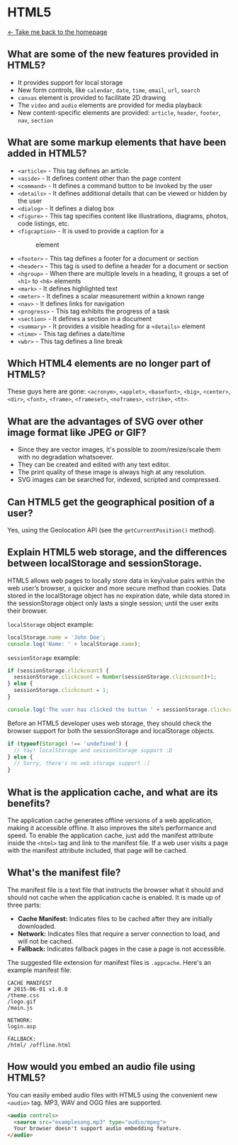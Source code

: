 # HTML5

[← Take me back to the homepage](/README.md)

## What are some of the new features provided in HTML5?

* It provides support for local storage
* New form controls, like `calendar`, `date`, `time`, `email`, `url`, `search`
* `canvas` element is provided to facilitate 2D drawing
* The `video` and `audio` elements are provided for media playback
* New content-specific elements are provided: `article`, `header`, `footer`, `nav`, `section`

## What are some markup elements that have been added in HTML5?

* `<article>` - This tag defines an article.
* `<aside>` - It defines content other than the page content
* `<command>` - It defines a command button to be invoked by the user
* `<details>` - It defines additional details that can be viewed or hidden by the user
* `<dialog>` - It defines a dialog box
* `<figure>` - This tag specifies content like illustrations, diagrams, photos, code listings, etc.
* `<figcaption>` - It is used to provide a caption for a <figure> element
* `<footer>` - This tag defines a footer for a document or section
* `<header>` - This tag is used to define a header for a document or section
* `<hgroup>` - When there are multiple levels in a heading, it groups a set of `<h1>` to `<h6>` elements
* `<mark>` - It defines highlighted text
* `<meter>` - It defines a scalar measurement within a known range
* `<nav>` - It defines links for navigation
* `<progress>` - This tag exhibits the progress of a task 
* `<section>` - It defines a section in a document 
* `<summary>` - It provides a visible heading for a `<details>` element 
* `<time>` - This tag defines a date/time 
* `<wbr>` - This tag defines a line break

## Which HTML4 elements are no longer part of HTML5?

These guys here are gone: `<acronym>`, `<applet>`, `<basefont>`, `<big>`, `<center>`, `<dir>`, `<font>`, `<frame>`, `<frameset>`, `<noframes>`, `<strike>`, `<tt>`.

## What are the advantages of SVG over other image format like JPEG or GIF?

* Since they are vector images, it's possible to zoom/resize/scale them with no degradation whatsoever.
* They can be created and edited with any text editor.
* The print quality of these image is always high at any resolution.
* SVG images can be searched for, indexed, scripted and compressed.

## Can HTML5 get the geographical position of a user?

Yes, using the Geolocation API (see the `getCurrentPosition()` method).

## Explain HTML5 web storage, and the differences between localStorage and sessionStorage.

HTML5 allows web pages to locally store data in key/value pairs within the web user’s browser, a quicker and more secure method than cookies. Data stored in the localStorage object has no expiration date, while data stored in the sessionStorage object only lasts a single session; until the user exits their browser.

`localStorage` object example:

```javascript
localStorage.name = 'John Doe';
console.log('Name: ' + localStorage.name);
```

`sessionStorage` example:

```javascript
if (sessionStorage.clickcount) {
  sessionStorage.clickcount = Number(sessionStorage.clickcount)+1;
} else {
  sessionStorage.clickcount = 1;
}

console.log('The user has clicked the button ' + sessionStorage.clickcount + ' time(s) during this session.');
```

Before an HTML5 developer uses web storage, they should check the browser support for both the sessionStorage and localStorage objects.

```javascript
if (typeof(Storage) !== 'undefined') {
  // Yay! localStorage and sessionStorage support :D
} else {
  // Sorry, there's no web storage support :(
}
```

## What is the application cache, and what are its benefits?

The application cache generates offline versions of a web application, making it accessible offline. It also improves the site’s performance and speed. To enable the application cache, just add the manifest attribute inside the `<html>` tag and link to the manifest file. If a web user visits a page with the manifest attribute included, that page will be cached.

## What's the manifest file?

The manifest file is a text file that instructs the browser what it should and should not cache when the application cache is enabled. It is made up of three parts:

* **Cache Manifest:** Indicates files to be cached after they are initially downloaded.
* **Network:** Indicates files that require a server connection to load, and will not be cached.
* **Fallback:** Indicates fallback pages in the case a page is not accessible.

The suggested file extension for manifest files is `.appcache`. Here's an example manifest file:

```
CACHE MANIFEST
# 2015-06-01 v1.0.0
/theme.css
/logo.gif
/main.js

NETWORK:
login.asp

FALLBACK:
/html/ /offline.html
```

## How would you embed an audio file using HTML5?

You can easily embed audio files with HTML5 using the convenient new `<audio>` tag. MP3, WAV and OGG files are supported.

```html
<audio controls>
  <source src="examplesong.mp3" type="audio/mpeg">
  Your browser doesn't support audio embedding feature.
</audio>
```
